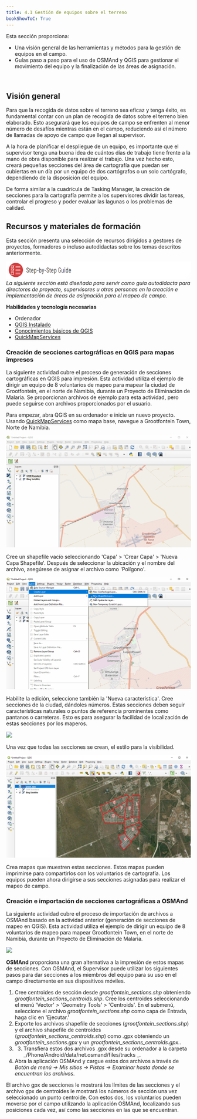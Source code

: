 ```yaml
---
title: 4.1 Gestión de equipos sobre el terreno
bookShowToC: True
---
```


Esta sección proporciona:

* Una visión general de las herramientas y métodos para la gestión de equipos en el campo. 
* Guías paso a paso para el uso de OSMAnd y QGIS para gestionar el movimiento del equipo y la finalización de las áreas de asignación. 

<br>

## Visión general
Para que la recogida de datos sobre el terreno sea eficaz y tenga éxito, es fundamental contar con un plan de recogida de datos sobre el terreno bien elaborado. Esto asegurará que los equipos de campo se enfrenten al menor número de desafíos mientras están en el campo, reduciendo así el número de llamadas de apoyo de campo que llegan al supervisor.
 
A la hora de planificar el despliegue de un equipo, es importante que el supervisor tenga una buena idea de cuántos días de trabajo tiene frente a la mano de obra disponible para realizar el trabajo. Una vez hecho esto, creará pequeñas secciones del área de cartografía que puedan ser cubiertas en un día por un equipo de dos cartógrafos o un solo cartógrafo, dependiendo de la disposición del equipo.

De forma similar a la cuadrícula de Tasking Manager, la creación de secciones para la cartografía permite a los supervisores dividir las tareas, controlar el progreso y poder evaluar las lagunas o los problemas de calidad. 

## Recursos y materiales de formación
Esta sección presenta una selección de recursos dirigidos a gestores de proyectos, formadores o incluso autodidactas sobre los temas descritos anteriormente.

![](/images/learning_icon_wide.PNG)
*La siguiente sección está diseñada para servir como guía autodidacta para directores de proyecto, supervisores u otras personas en la creación e implementación de áreas de asignación para el mapeo de campo.*

**Habilidades y tecnología necesarias**

* Ordenador
* [QGIS Instalado](https://hotosm.github.io/toolbox/pages/data-use-and-analysis/7.1-qgis/#installing-qgis)
* [Conocimientos básicos de QGIS](https://hotosm.github.io/toolbox/pages/data-use-and-analysis/7.1-qgis/#navigating-qgis)
* [QuickMapServices](https://hotosm.github.io/toolbox/pages/data-use-and-analysis/7.1-qgis/#installing-plug-ins)

### Creación de secciones cartográficas en QGIS para mapas impresos

La siguiente actividad cubre el proceso de generación de secciones cartográficas en QGIS para impresión. Esta actividad utiliza el ejemplo de dirigir un equipo de 8 voluntarios de mapeo para mapear la ciudad de Grootfontein, en el norte de Namibia, durante un Proyecto de Eliminación de Malaria. Se proporcionan archivos de ejemplo para esta actividad, pero puede seguirse con archivos proporcionados por el usuario.

Para empezar, abra QGIS en su ordenador e inicie un nuevo proyecto. Usando [QuickMapServices](https://hotosm.github.io/toolbox/pages/data-use-and-analysis/7.1-qgis/#installing-plug-ins) como mapa base, navegue a Grootfontein Town, Norte de Namibia. 

![](/images/advanced_qgis/management1.gif)

Cree un shapefile vacío seleccionando 'Capa' > 'Crear Capa' > 'Nueva Capa Shapefile'. Después de seleccionar la ubicación y el nombre del archivo, asegúrese de asignar el archivo como 'Polígono'.

![](/images/advanced_qgis/management2.gif)

Habilite la edición, seleccione también la 'Nueva característica'. Cree secciones de la ciudad, dándoles números. Estas secciones deben seguir características naturales o puntos de referencia prominentes como pantanos o carreteras. Esto es para asegurar la facilidad de localización de estas secciones por los maperos.

![](/images/advanced_qgis/management3.gif)

Una vez que todas las secciones se crean, el estilo para la visibilidad. 

![](/images/advanced_qgis/management4.PNG)

Crea mapas que muestren estas secciones. Estos mapas pueden imprimirse para compartirlos con los voluntarios de cartografía. Los equipos pueden ahora dirigirse a sus secciones asignadas para realizar el mapeo de campo.

### Creación e importación de secciones cartográficas a OSMAnd
 
La siguiente actividad cubre el proceso de importación de archivos a OSMAnd basado en la actividad anterior (generación de secciones de mapeo en QGIS). Esta actividad utiliza el ejemplo de dirigir un equipo de 8 voluntarios de mapeo para mapear Grootfontein Town, en el norte de Namibia, durante un Proyecto de Eliminación de Malaria. 

![](/images/area_of_focus.jpg)
 
**OSMAnd** proporciona una gran alternativa a la impresión de estos mapas de secciones. Con OSMAnd, el Supervisor puede utilizar los siguientes pasos para dar secciones a los miembros del equipo para su uso en el campo directamente en sus dispositivos móviles.

1. Cree centroides de sección desde *grootfontein_sections.shp* obteniendo *grootfontein_sections_centroids.shp*. Cree los centroides seleccionando el menú 'Vector' > 'Geometry Tools' > 'Centroids'. En el submenú, seleccione el archivo *grootfontein_sections.shp* como capa de Entrada, haga clic en 'Ejecutar.'
2. Exporte los archivos shapefile de secciones (_grootfontein_sections.shp_) y el archivo shapefile de centroides (_grootfontein_sections_centroids.shp_) como .gpx obteniendo un _grootfontein_sections.gpx_ y un _grootfontein_sections_centroids.gpx._.
3. 3. Transfiera estos dos archivos .gpx desde su ordenador a la carpeta _/Phone/Android/data/net.osmand/files/tracks _.
4. Abra la aplicación OSMAnd y cargue estos dos archivos a través de _Botón de menú -> Mis sitios -> Pistas -> Examinar hasta donde se encuentran los archivos_.

El archivo gpx de secciones le mostrará los límites de las secciones y el archivo gpx de centroides le mostrará los números de sección una vez seleccionado un punto centroide. Con estos dos, los voluntarios pueden moverse por el campo utilizando la aplicación OSMAnd, localizando sus posiciones cada vez, así como las secciones en las que se encuentran.
